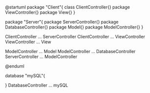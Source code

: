 @startuml
package "Client"{
    class ClientController{}
    package ViewController{}
    package View{}
}

package "Server"{
    package ServerController{}
    package DatabaseController{}
    package Model{}
    package ModelController{}
}

ClientController ... ServerController
ClientController ... ViewController
ViewController ... View

ModelController ... Model
ModelController ... DatabaseController
ServerController ... ModelController

@enduml

database "mySQL"{

}
DatabaseController ... mySQL